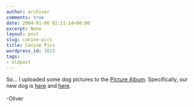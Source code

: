 ```yaml
---
author: archiver
comments: true
date: 2004-01-06 02:11:14+00:00
excerpt: None
layout: post
slug: canine-pics
title: Canine Pics
wordpress_id: 1613
tags:
- oldpost
---
```


So... I uploaded some dog pictures to the <a href="http://www.oliverweb.com/pics/albums">Picture Album</a>. Specifically, our new dog is <a href="http://www.oliverweb.com/pics/albums/?mode=view&album=Dogs%21&pic=IM004240.jpg&dispsize=800&start=0#albumtop">here</a> and <a href="http://www.oliverweb.com/pics/albums/?mode=view&album=Dogs%21&pic=IM004241.jpg&dispsize=800&start=0#albumtop">here</a>.<br /><br />-Oliver